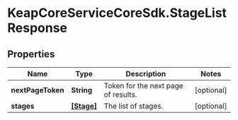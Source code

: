 # KeapCoreServiceCoreSdk.StageListResponse

## Properties

Name | Type | Description | Notes
------------ | ------------- | ------------- | -------------
**nextPageToken** | **String** | Token for the next page of results. | [optional] 
**stages** | [**[Stage]**](Stage.md) | The list of stages. | [optional] 


